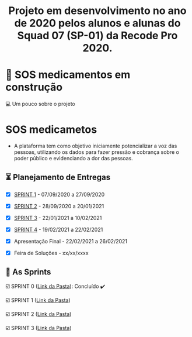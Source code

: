 <h1 align="center">
  
  Projeto em desenvolvimento no ano de 2020 pelos alunos e alunas do Squad 07 (SP-01) da Recode Pro 2020.
 
<h1 align="center">


# 🚧 SOS medicamentos em construção

💻 Um pouco sobre o projeto

# SOS medicametos
 * A plataforma tem como objetivo iniciamente potencializar a voz das pessoas, utilizando os dados para fazer pressão e cobrança sobre o poder público e evidenciando a dor das pessoas.
 
 ## :hourglass_flowing_sand: Planejamento de Entregas

- [x] [SPRINT 1](https://github.com/Squad007/Projeto_Squad07/tree/main/SPRINT_01) - 07/09/2020 a 27/09/2020

- [x] [SPRINT 2](https://github.com/Squad007/Projeto_Squad07/tree/main/SPRINT_02) - 28/09/2020 a 20/01/2021

- [x] [SPRINT 3](https://github.com/Squad007/Projeto_Squad07/tree/main/SPRINT_03) - 22/01/2021 a 10/02/2021

- [x] [SPRINT 4](https://github.com/Squad007/Projeto_Squad07/tree/main/SPRINT_04) - 19/02/2021 a 22/02/2021

- [x] Apresentação Final - 22/02/2021 a 26/02/2021

- [x] Feira de Soluções - xx/xx/xxxx

## :calendar: As Sprints

☑️ SPRINT 0 ([Link da Pasta](https://github.com/Squad007/Projeto_Squad07/tree/main/SPRINT_01)): Concluído :heavy_check_mark:

☑️ SPRINT 1 ([Link da Pasta](https://github.com/Squad007/Projeto_Squad07/tree/main/SPRINT_02))

☑️ SPRINT 2 ([Link da Pasta](https://github.com/Squad007/Projeto_Squad07/tree/main/SPRINT_03))

☑️ SPRINT 3 ([Link da Pasta](https://github.com/Squad007/Projeto_Squad07/tree/main/SPRINT_04))

<br>
